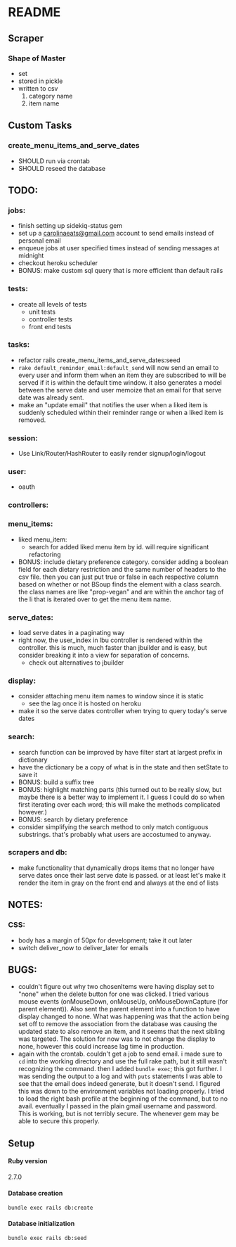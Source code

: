 # README

## Scraper
### Shape of Master 
- set
- stored in pickle
- written to csv
    1. category name
    2. item name

## Custom Tasks
### create_menu_items_and_serve_dates
- SHOULD run via crontab
- SHOULD reseed the database

## TODO:
### jobs: 
* finish setting up sidekiq-status gem
* set up a carolinaeats@gmail.com account to send emails instead of personal email
* enqueue jobs at user specified times instead of sending messages at midnight
* checkout heroku scheduler
* BONUS: make custom sql query that is more efficient than default rails
### tests:
* create all levels of tests
    * unit tests
    * controller tests
    * front end tests
### tasks: 
* refactor rails create_menu_items_and_serve_dates:seed
* `rake default_reminder_email:default_send` will now send an email to every user and inform them when an item they are subscribed to will be served if it is within the default time window. it also generates a model between the serve date and user memoize that an email for that serve date was already sent.
* make an "update email" that notifies the user when a liked item is suddenly scheduled within their reminder range or when a liked item is removed.
### session:
* Use Link/Router/HashRouter to easily render signup/login/logout
### user:
* oauth
### controllers:
### menu_items:
* liked menu_item:
    * search for added liked menu item by id. will require significant refactoring
* BONUS: include dietary preference category. consider adding a boolean field for each dietary restriction and the same number of headers to the csv file. then you can just put true or false in each respective column based on whether or not BSoup finds the element with a class search. the class names are like "prop-vegan" and are within the anchor tag of the li that is iterated over to get the menu item name.
### serve_dates:
* load serve dates in a paginating way
* right now, the user_index in lbu controller is rendered within the controller. this is much, much faster than jbuilder and is easy, but consider breaking it into a view for separation of concerns.
    * check out alternatives to jbuilder
### display:
* consider attaching menu item names to window since it is static
    * see the lag once it is hosted on heroku
* make it so the serve dates controller when trying to query today's serve dates
### search:
* search function can be improved by have filter start at largest prefix in dictionary
* have the dictionary be a copy of what is in the state and then setState to save it
* BONUS: build a suffix tree
* BONUS: highlight matching parts (this turned out to be really slow, but maybe there is a better way to implement it. I guess I could do so when first iterating over each word; this will make the methods complicated however.)
* BONUS: search by dietary preference
* consider simplifying the search method to only match contiguous substrings. that's probably what users are accostumed to anyway.
### scrapers and db:
* make functionality that dynamically drops items that no longer have serve dates once their last serve date is passed. or at least let's make it render the item in gray on the front end and always at the end of lists

## NOTES:
### CSS:
* body has a margin of 50px for development; take it out later
* switch deliver_now to deliver_later for emails

## BUGS:
* couldn't figure out why two chosenItems were having display set to "none" when the delete button for one was clicked. I tried various mouse events (onMouseDown, onMouseUp, onMouseDownCapture (for parent element)). Also sent the parent element into a function to have display changed to none. What was happening was that the action being set off to remove the association from the database was causing the updated state to also remove an item, and it seems that the next sibling was targeted. The solution for now was to not change the display to none, however this could increase lag time in production.
* again with the crontab. couldn't get a job to send email. i made sure to `cd` into the working directory and use the full rake path, but it still wasn't recognizing the command. then I added `bundle exec`; this got further. I was sending the output to a log and with `puts` statements I was able to see that the email does indeed generate, but it doesn't send. I figured this was down to the environment variables not loading properly. I tried to load the right bash profile at the beginning of the command, but to no avail. eventually I passed in the plain gmail username and password. This is working, but is not terribly secure. The whenever gem may be able to secure this properly.

## Setup

#### Ruby version
2.7.0
#### Database creation
`bundle exec rails db:create`
#### Database initialization
`bundle exec rails db:seed`